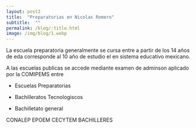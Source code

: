 ```yaml
---
layout: post2
title:  "Preparatorias en Nicolas Romero"
subtitle:  ""
permalink: /blog/:title.html
image: /img/blog/1.webp
---
```


La escuela preparatoria generalmente se cursa entre a partir de los 14 años de eda corresponde al  10 año de estudio el en sistema educativo mexicano. 

A las escuelas publicas se accede mediante examen de adminson aplicado por la COMIPEMS entre

* Escuelas Preparatorias

* Bachilleratos Tecnologiscos

* Bachilletato general

CONALEP
EPOEM
CECYTEM
BACHILLERES

